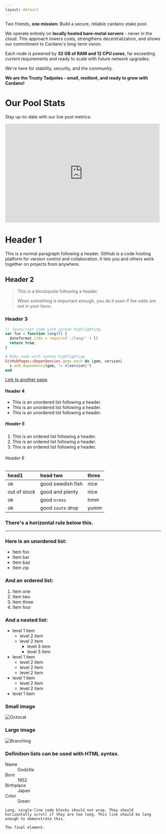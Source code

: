 ```yaml
---
layout: default
---
```


Two friends, **one mission:** Build a secure, reliable cardano stake pool.

We operate entirely on **locally hosted bare-metal servers** - never in the cloud. This approach lowers costs, strengthens decentralization, and shows our commitment to Cardano's long-term vision.

Each node is powered by **32 GB of RAM and 12 CPU cores**, far exceeding current requirements and ready to scale with future network upgrades.

We're here for stability, security, and the community.

**We are the Trusty Tadpoles - small, resilient, and ready to grow with Cardano!**

# Our Pool Stats

Stay up-to-date with our live pool metrics:
<div class="iframe-container">
  <iframe width="500" height="320" frameborder="0" src="https://img.cexplorer.io/w/widget.html?pool=pool1r76pjed6q8k9y8lngcedqhv52zqzc2gczwzqc93x6kwq73xprtr&theme=dark"><a href="https://cexplorer.io/pool/pool1r76pjed6q8k9y8lngcedqhv52zqzc2gczwzqc93x6kwq73xprtr">pool detail on cexplorer.io</a>
  </iframe>
</div>

# Header 1

This is a normal paragraph following a header. GitHub is a code hosting platform for version control and collaboration. It lets you and others work together on projects from anywhere.

## Header 2

> This is a blockquote following a header.
>
> When something is important enough, you do it even if the odds are not in your favor.

### Header 3

```js
// Javascript code with syntax highlighting.
var fun = function lang(l) {
  dateformat.i18n = require('./lang/' + l)
  return true;
}
```

```ruby
# Ruby code with syntax highlighting
GitHubPages::Dependencies.gems.each do |gem, version|
  s.add_dependency(gem, "= #{version}")
end
```

[Link to another page](./another-page.html).

#### Header 4

*   This is an unordered list following a header.
*   This is an unordered list following a header.
*   This is an unordered list following a header.

##### Header 5

1.  This is an ordered list following a header.
2.  This is an ordered list following a header.
3.  This is an ordered list following a header.

###### Header 6

| head1        | head two          | three |
|:-------------|:------------------|:------|
| ok           | good swedish fish | nice  |
| out of stock | good and plenty   | nice  |
| ok           | good `oreos`      | hmm   |
| ok           | good `zoute` drop | yumm  |

### There's a horizontal rule below this.

* * *

### Here is an unordered list:

*   Item foo
*   Item bar
*   Item baz
*   Item zip

### And an ordered list:

1.  Item one
1.  Item two
1.  Item three
1.  Item four

### And a nested list:

- level 1 item
  - level 2 item
  - level 2 item
    - level 3 item
    - level 3 item
- level 1 item
  - level 2 item
  - level 2 item
  - level 2 item
- level 1 item
  - level 2 item
  - level 2 item
- level 1 item

### Small image

![Octocat](https://github.githubassets.com/images/icons/emoji/octocat.png)

### Large image

![Branching](https://guides.github.com/activities/hello-world/branching.png)


### Definition lists can be used with HTML syntax.

<dl>
<dt>Name</dt>
<dd>Godzilla</dd>
<dt>Born</dt>
<dd>1952</dd>
<dt>Birthplace</dt>
<dd>Japan</dd>
<dt>Color</dt>
<dd>Green</dd>
</dl>

```
Long, single-line code blocks should not wrap. They should horizontally scroll if they are too long. This line should be long enough to demonstrate this.
```

```
The final element.
```
